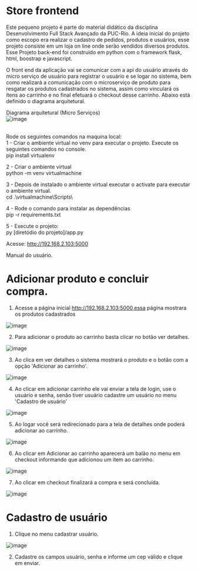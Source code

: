 
# Store frontend
Este pequeno projeto é parte do material didático da disciplina Desenvolvimento Full Stack Avançado da PUC-Rio. A ideia inicial do projeto como escopo era realizar o cadastro de pedidos, produtos e usuários, esse projeto consiste em um loja on line onde serão vendidos diversos produtos.
Esse Projeto back-end foi construído em python com o framework flask, html, boostrap e javascript.

O front end da aplicação vai se comunicar com a api do usuário através do micro serviço de usuário para registrar o usuário e se logar no sistema, bem como realizará a comunicação com o microserviço de produto para resgatar os produtos cadastrados no sistema, assim como vinculará os ítens ao carrinho e no final efetuará o checkout desse carrinho. Abaixo está definido o diagrama arquitetural.

Diagrama arquitetural (Micro Serviços)
<br />![image](https://github.com/franklinpr2010/frontend/assets/2296319/dad1d9dd-2ba1-4d5a-991b-ed737bbe2c3a)


<br />Rode os seguintes comandos na maquina local:
<br />1 - Criar o ambiente virtual no venv para executar o projeto. Execute os seguintes comandos no console.
<br /> pip install virtualenv

2 - Criar o ambiente virtual
<br /> python -m venv virtualmachine

3 - Depois de instalado o ambiente virtual executar o activate para executar o ambiente virtual.
<br /> cd .\virtualmachine\Scripts\ 

4 - Rode o comando para instalar as dependências
<br /> pip -r requirements.txt

5 - Execute o projeto:
<br /> py [diretódio do projeto]/app.py

Acesse: http://192.168.2.103:5000


Manual do usuário.

# Adicionar produto e concluir compra.

1) Acesse a página inicial http://192.168.2.103:5000,essa página mostrara os produtos cadastrados

![image](https://github.com/franklinpr2010/frontend/assets/2296319/a9f32a8c-69f8-4cae-8e22-d26beb8080ac)

2) Para adicionar o produto ao carrinho basta clicar no botão ver detalhes.

![image](https://github.com/franklinpr2010/frontend/assets/2296319/a004bb0d-7c4e-41fb-9fac-fe1822d85af3)

3) Ao clica em ver detalhes o sistema mostrará o produto e o botão com a opção 'Adicionar ao carrinho'.

![image](https://github.com/franklinpr2010/frontend/assets/2296319/7cfd0fbb-c928-41ae-87bd-6d715cb4eefd)

4) Ao clicar em adicionar carrinho ele vai enviar a tela de login, use o usuário e senha, senão tiver usuário cadastre um usuário no menu 'Cadastro de usuário'

![image](https://github.com/franklinpr2010/frontend/assets/2296319/e0d9605a-f833-44bc-af52-abc5ebb88ca3)

5) Ao logar você será redirecionado para a tela de detalhes onde poderá adicionar ao carrinho.

![image](https://github.com/franklinpr2010/frontend/assets/2296319/24585690-3080-4f6f-9956-cff91bf2e02b)

6) Ao clicar em Adicionar ao carrinho aparecerá um balão no menu em checkout informando que adicionou um item ao carrinho.

![image](https://github.com/franklinpr2010/frontend/assets/2296319/bfa8b9a2-a4c7-46b8-9f6d-4930e4f35b1c)

7) Ao clicar em checkout finalizará a compra e será concluída.

![image](https://github.com/franklinpr2010/frontend/assets/2296319/459ac0d8-1c80-4abb-bafd-bacc186bb652)

# Cadastro de usuário

1) Clique no menu cadastrar usuário.

![image](https://github.com/franklinpr2010/frontend/assets/2296319/98f726a2-8f9c-49d5-9138-30e02cff09e7)

2) Cadastre os campos usuário, senha e informe um cep válido e clique em enviar.





   
























